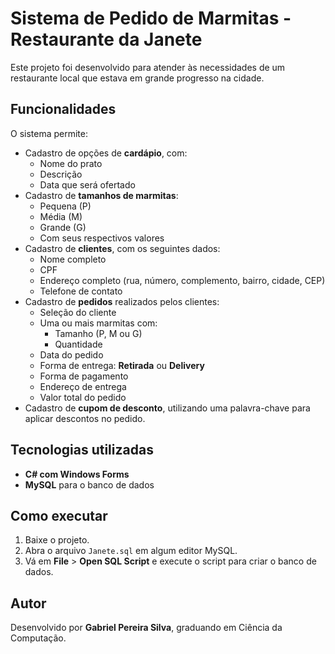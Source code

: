 # Sistema de Pedido de Marmitas - Restaurante da Janete

Este projeto foi desenvolvido para atender às necessidades de um restaurante local que estava em grande progresso na cidade.

## Funcionalidades

O sistema permite:

- Cadastro de opções de **cardápio**, com:
  - Nome do prato
  - Descrição
  - Data que será ofertado
- Cadastro de **tamanhos de marmitas**:
  - Pequena (P)
  - Média (M)
  - Grande (G)
  - Com seus respectivos valores
- Cadastro de **clientes**, com os seguintes dados:
  - Nome completo
  - CPF
  - Endereço completo (rua, número, complemento, bairro, cidade, CEP)
  - Telefone de contato
- Cadastro de **pedidos** realizados pelos clientes:
  - Seleção do cliente
  - Uma ou mais marmitas com:
    - Tamanho (P, M ou G)
    - Quantidade
  - Data do pedido
  - Forma de entrega: **Retirada** ou **Delivery**
  - Forma de pagamento
  - Endereço de entrega
  - Valor total do pedido
- Cadastro de **cupom de desconto**, utilizando uma palavra-chave para aplicar descontos no pedido.

## Tecnologias utilizadas

- **C# com Windows Forms**
- **MySQL** para o banco de dados

## Como executar

1. Baixe o projeto.
2. Abra o arquivo `Janete.sql` em algum editor MySQL.
3. Vá em **File** > **Open SQL Script** e execute o script para criar o banco de dados.

## Autor

Desenvolvido por **Gabriel Pereira Silva**, graduando em Ciência da Computação.

